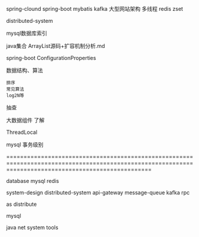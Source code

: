 spring-clound
spring-boot
mybatis
kafka
大型网站架构
多线程
redis zset

distributed-system

mysql数据库索引

java集合
    ArrayList源码+扩容机制分析.md


spring-boot
    ConfigurationProperties



数据结构、算法

    排序
    常见算法
    log2N等
抽查

大数据组件 了解

ThreadLocal

mysql 事务级别


======================================================================================================================================================

database
    mysql
    redis


system-design
    distributed-system
        api-gateway
        message-queue
            kafka
        rpc



as
distribute


mysql


java
net
system
tools
